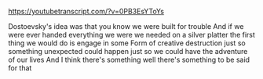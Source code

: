 https://youtubetranscript.com/?v=0PB3EsYToYs

 Dostoevsky's idea was that you know we were built for trouble And if we were ever handed everything we were we needed on a silver platter the first thing we would do is engage in some Form of creative destruction just so something unexpected could happen just so we could have the adventure of our lives And I think there's something well there's something to be said for that
